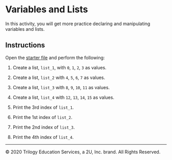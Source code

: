 # Variables and Lists

In this activity, you will get more practice declaring and manipulating variables and lists.

## Instructions

Open the [starter file](Unsolved/variables-05.py) and perform the following:

1. Create a list, `list_1`,  with `0`, `1`, `2`, `3` as values.

2. Create a list, `list_2` with `4`, `5`, `6`, `7` as values.

3. Create a list, `list_3` with `8`, `9`, `10`, `11` as values.

4. Create a list, `list_4` with `12`, `13`, `14`, `15` as values.

5. Print the 3rd index of `list_1`.

6. Print the 1st index of `list_2`.

7. Print the 2nd index of `list_3`.

8. Print the 4th index of `list_4`.


---

© 2020 Trilogy Education Services, a 2U, Inc. brand. All Rights Reserved.
